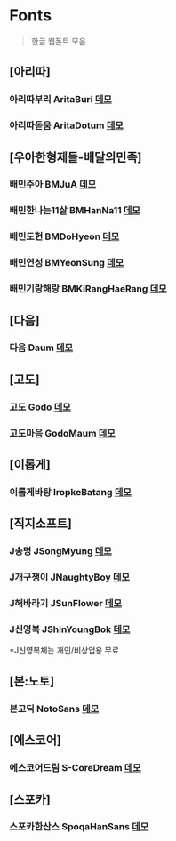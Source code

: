 <!-- 주석에 있는거는 업데이트 준비중/대기 -->
<!-- 폰트 변환 사이트 : https://cloudconvert.com/ -->
# Fonts
> 한글 웹폰트 모음

## [아리따]
### 아리따부리 AritaBuri [데모](fonts/AritaBuri/demo.html)
### 아리따돋움 AritaDotum [데모](fonts/AritaDotum/demo.html)

## [우아한형제들-배달의민족]
### 배민주아 BMJuA [데모](fonts/BMJuA/demo.html)
### 배민한나는11살 BMHanNa11 [데모](fonts/BMHanNa11/demo.html)
### 배민도현 BMDoHyeon [데모](fonts/BMDoHyeon/demo.html)
### 배민연성 BMYeonSung [데모](fonts/BMYeonSung/demo.html)
### 배민기랑해랑 BMKiRangHaeRang [데모](fonts/BMKiRangHaeRang/demo.html)
<!--
### 배민한나Air BMHanNaAir [데모](fonts/BMHanNaAir/demo.html)
### 배민한나Pro BMHanNaPro [데모](fonts/BMHanNaPro/demo.html)
### 배민을지로 BMEuljiro [데모](fonts/BMEuljiro/demo.html)
### 배민을지로10년후 BMEuljiro10yearslater [데모](fonts/BMEuljiro10yearslater/demo.html)
-->

## [다음]
### 다음 Daum [데모](fonts/Daum/demo.html)

## [고도]
### 고도 Godo [데모](fonts/Godo/demo.html)
### 고도마음 GodoMaum [데모](fonts/GodoMaum/demo.html)

## [이롭게]
### 이롭게바탕 IropkeBatang [데모](fonts/IropkeBatang/demo.html)

## [직지소프트]
### J송명 JSongMyung [데모](fonts/JSongMyung/demo.html)
### J개구쟁이 JNaughtyBoy [데모](fonts/JSongMyung/demo.html)
### J해바라기 JSunFlower [데모](fonts/JSongMyung/demo.html)
### J신영복 JShinYoungBok [데모](fonts/JShinYoungBok/demo.html)
*J신영복체는 개인/비상업용 무료

## [본:노토]
### 본고딕 NotoSans [데모](fonts/NotoSans/demo.html)
<!--
### 본명조 NotoSerifCJKkr [데모](fonts/NotoSerifCJKkr/demo.html)
-->

## [에스코어]
### 에스코어드림 S-CoreDream [데모](fonts/S-CoreDream/demo.html)

## [스포카]
### 스포카한산스 SpoqaHanSans [데모](fonts/SpoqaHanSans/demo.html)






